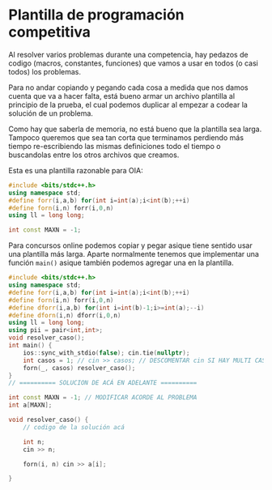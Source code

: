# Plantilla de programación competitiva

Al resolver varios problemas durante una competencia, hay pedazos de codigo
(macros, constantes, funciones) que vamos a usar en todos (o casi todos) los
problemas.

Para no andar copiando y pegando cada cosa a medida que nos damos cuenta que va
a hacer falta, está bueno armar un archivo plantilla al principio de la prueba,
el cual podemos duplicar al empezar a codear la solución de un problema.

Como hay que saberla de memoria, no está bueno que la plantilla sea larga.
Tampoco queremos que sea tan corta que terminamos perdiendo más tiempo
re-escribiendo las mismas definiciones todo el tiempo o buscandolas entre los
otros archivos que creamos.

Esta es una plantilla razonable para OIA:

```c++
#include <bits/stdc++.h>
using namespace std;
#define forr(i,a,b) for(int i=int(a);i<int(b);++i)
#define forn(i,n) forr(i,0,n)
using ll = long long;

int const MAXN = -1;
```

Para concursos online podemos copiar y pegar asique tiene sentido usar una
plantilla más larga. Aparte normalmente tenemos que implementar una función
`main()` asique también podemos agregar una en la plantilla.

```c++
#include <bits/stdc++.h>
using namespace std;
#define forr(i,a,b) for(int i=int(a);i<int(b);++i)
#define forn(i,n) forr(i,0,n)
#define dforr(i,a,b) for(int i=int(b)-1;i>=int(a);--i)
#define dforn(i,n) dforr(i,0,n)
using ll = long long;
using pii = pair<int,int>;
void resolver_caso();
int main() {
	ios::sync_with_stdio(false); cin.tie(nullptr);
	int casos = 1; // cin >> casos; // DESCOMENTAR cin SI HAY MULTI CASOS DE PRUEBA
	forn(_, casos) resolver_caso();
}
// ========== SOLUCION DE ACÁ EN ADELANTE ==========

int const MAXN = -1; // MODIFICAR ACORDE AL PROBLEMA
int a[MAXN];

void resolver_caso() {
	// codigo de la solución acá

	int n;
	cin >> n;

	forn(i, n) cin >> a[i];

}
```
